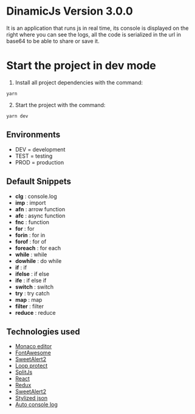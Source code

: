 # DinamicJs Version 3.0.0

It is an application that runs js in real time, its console is displayed on the right where you can see the logs,
all the code is serialized in the url in base64 to be able to share or save it.

# Start the project in dev mode

1. Install all project dependencies with the command:

```
yarn
```

2. Start the project with the command:

```
yarn dev
```

## Environments

- DEV = development
- TEST = testing
- PROD = production

## Default Snippets

- **clg** : console.log
- **imp** : import
- **afn** : arrow function
- **afc** : async function
- **fnc** : function
- **for** : for
- **forin** : for in
- **forof** : for of
- **foreach** : for each
- **while** : while
- **dowhile** : do while
- **if** : if
- **ifelse** : if else
- **ife** : if else if
- **switch** : switch
- **try** : try catch
- **map** : map
- **filter** : filter
- **reduce** : reduce

## Technologies used

- [Monaco editor](https://microsoft.github.io/monaco-editor/)
- [FontAwesome](https://fontawesome.com/)
- [SweetAlert2](https://sweetalert2.github.io/)
- [Loop protect](https://www.npmjs.com/package/loop-protect)
- [SplitJs](https://www.npmjs.com/package/split.js?utm_source=cdnjs&utm_medium=cdnjs_link&utm_campaign=cdnjs_library)
- [React](https://es.reactjs.org/)
- [Redux](https://es.redux.js.org/)
- [SweetAlert2](https://sweetalert2.github.io/)
- [Stylized json](https://www.npmjs.com/package/stylized-json)
- [Auto console log](https://www.npmjs.com/package/babel-plugin-auto-console-log)
